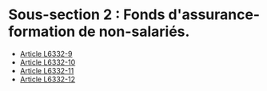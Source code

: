 # Sous-section 2 : Fonds d'assurance-formation de non-salariés.

* [Article L6332-9](./LEGIARTI000006904350.md)
* [Article L6332-10](./LEGIARTI000006904351.md)
* [Article L6332-11](./LEGIARTI000018765076.md)
* [Article L6332-12](./LEGIARTI000018764978.md)
